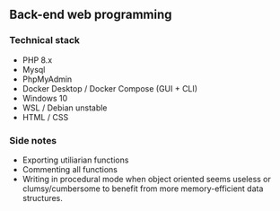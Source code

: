 ## Back-end web programming

### Technical stack

- PHP 8.x
- Mysql
- PhpMyAdmin
- Docker Desktop / Docker Compose (GUI + CLI)
- Windows 10
- WSL / Debian unstable
- HTML / CSS

### Side notes

- Exporting utiliarian functions
- Commenting all functions
- Writing in procedural mode when object oriented seems useless or clumsy/cumbersome to benefit from more memory-efficient data structures.